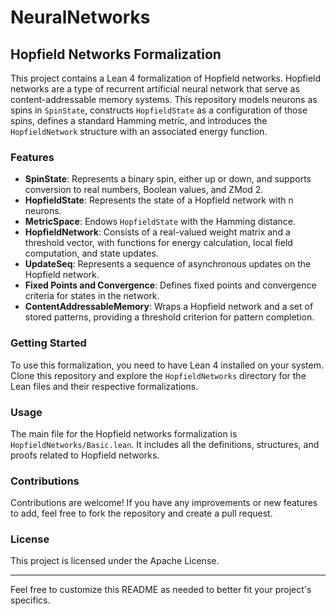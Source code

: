 
# NeuralNetworks

## Hopfield Networks Formalization

This project contains a Lean 4 formalization of Hopfield networks. Hopfield networks are a type of recurrent artificial neural network that serve as content-addressable memory systems. This repository models neurons as spins in `SpinState`, constructs `HopfieldState` as a configuration of those spins, defines a standard Hamming metric, and introduces the `HopfieldNetwork` structure with an associated energy function.

### Features

- **SpinState**: Represents a binary spin, either up or down, and supports conversion to real numbers, Boolean values, and ZMod 2.
- **HopfieldState**: Represents the state of a Hopfield network with n neurons.
- **MetricSpace**: Endows `HopfieldState` with the Hamming distance.
- **HopfieldNetwork**: Consists of a real-valued weight matrix and a threshold vector, with functions for energy calculation, local field computation, and state updates.
- **UpdateSeq**: Represents a sequence of asynchronous updates on the Hopfield network.
- **Fixed Points and Convergence**: Defines fixed points and convergence criteria for states in the network.
- **ContentAddressableMemory**: Wraps a Hopfield network and a set of stored patterns, providing a threshold criterion for pattern completion.

### Getting Started

To use this formalization, you need to have Lean 4 installed on your system. Clone this repository and explore the `HopfieldNetworks` directory for the Lean files and their respective formalizations.

### Usage

The main file for the Hopfield networks formalization is `HopfieldNetworks/Basic.lean`. It includes all the definitions, structures, and proofs related to Hopfield networks.


### Contributions

Contributions are welcome! If you have any improvements or new features to add, feel free to fork the repository and create a pull request.

### License

This project is licensed under the Apache License.

---

Feel free to customize this README as needed to better fit your project's specifics.
